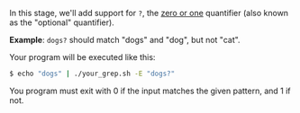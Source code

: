 In this stage, we'll add support for `?`, the [zero or one](https://docs.microsoft.com/en-us/dotnet/standard/base-types/quantifiers-in-regular-expressions#match-one-or-more-times-) quantifier (also known as the "optional" quantifier).

**Example**: `dogs?` should match "dogs" and "dog", but not "cat".

Your program will be executed like this: 

```bash
$ echo "dogs" | ./your_grep.sh -E "dogs?"
```

You program must exit with 0 if the input matches the given pattern, and 1 if not.
